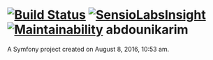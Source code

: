 [![Build Status](https://travis-ci.org/abdounikarim/abdounikarim.svg?branch=master)](https://travis-ci.org/abdounikarim/abdounikarim)
[![SensioLabsInsight](https://insight.sensiolabs.com/projects/dfe50568-b882-4e85-afaa-9713d4ea3293/mini.png)](https://insight.sensiolabs.com/projects/dfe50568-b882-4e85-afaa-9713d4ea3293)
[![Maintainability](https://api.codeclimate.com/v1/badges/c353132aac3de36dfe0f/maintainability)](https://codeclimate.com/github/abdounikarim/abdounikarim/maintainability)
abdounikarim
============
A Symfony project created on August 8, 2016, 10:53 am.
